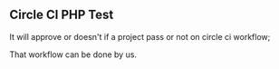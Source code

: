 ## Circle CI PHP Test

It will approve or doesn't if a project pass or not on circle ci workflow;

That workflow can be done by us.
